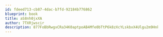 ```yaml
---
id: fdeed713-cb87-4dac-b7fd-92184b776862
blueprint: book
title: aS8nh0jxXA
author: 7TXRjwscir
description: 877FoBbRwgxCRa34K0aptpoAB4Mfe0bTtP6k8zXcYLskbxX4Ulgu2m9HnkD1FuYDDzMD6gxSbesrIW27abBHWT8RZBxEXOBcsuhW
---
```

